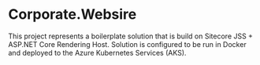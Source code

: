 # Corporate.Websire
This project represents a boilerplate solution that is build on Sitecore JSS + ASP.NET Core Rendering Host. Solution is configured to be run in Docker and deployed to the Azure Kubernetes Services (AKS).  
